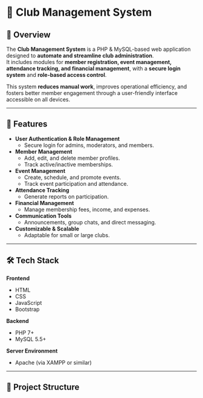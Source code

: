 # 📌 Club Management System

## 📖 Overview
The **Club Management System** is a PHP & MySQL-based web application designed to **automate and streamline club administration**.  
It includes modules for **member registration, event management, attendance tracking, and financial management**, with a **secure login system** and **role-based access control**.  

This system **reduces manual work**, improves operational efficiency, and fosters better member engagement through a user-friendly interface accessible on all devices.

---

## 🚀 Features
- **User Authentication & Role Management**  
  - Secure login for admins, moderators, and members.  
- **Member Management**  
  - Add, edit, and delete member profiles.  
  - Track active/inactive memberships.  
- **Event Management**  
  - Create, schedule, and promote events.  
  - Track event participation and attendance.  
- **Attendance Tracking**  
  - Generate reports on participation.  
- **Financial Management**  
  - Manage membership fees, income, and expenses.    
- **Communication Tools**  
  - Announcements, group chats, and direct messaging.  
- **Customizable & Scalable**  
  - Adaptable for small or large clubs.

---

## 🛠️ Tech Stack
**Frontend**
- HTML  
- CSS  
- JavaScript  
- Bootstrap  

**Backend**
- PHP 7+  
- MySQL 5.5+  

**Server Environment**
- Apache (via XAMPP or similar)

---

## 📂 Project Structure
```plaintext


